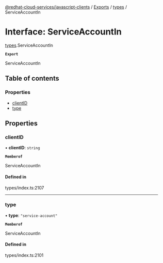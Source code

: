 [@redhat-cloud-services/javascript-clients](../README.md) / [Exports](../modules.md) / [types](../modules/types.md) / ServiceAccountIn

# Interface: ServiceAccountIn

[types](../modules/types.md).ServiceAccountIn

**`Export`**

ServiceAccountIn

## Table of contents

### Properties

- [clientID](types.ServiceAccountIn.md#clientid)
- [type](types.ServiceAccountIn.md#type)

## Properties

### clientID

• **clientID**: `string`

**`Memberof`**

ServiceAccountIn

#### Defined in

types/index.ts:2107

___

### type

• **type**: ``"service-account"``

**`Memberof`**

ServiceAccountIn

#### Defined in

types/index.ts:2101
